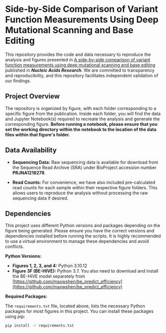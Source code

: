 # Side-by-Side Comparison of Variant Function Measurements Using Deep Mutational Scanning and Base Editing

This repository provides the code and data necessary to reproduce the analysis and figures presented in [A side-by-side comparison of variant function measurements using deep mutational scanning and base editing](https://academic.oup.com/nar/article/53/14/gkaf738/8219890) published in ***Nucleic Acids Research***. We are committed to transparency and reproducibility, and this repository facilitates independent validation of our findings.

## Project Overview

The repository is organized by figure, with each folder corresponding to a specific figure from the publication. Inside each folder, you will find the data and Jupyter Notebook(s) required to recreate the analysis and generate the corresponding figure. **Before running a notebook, please ensure that you set the working directory within the notebook to the location of the data files within that figure's folder.**

## Data Availability

* **Sequencing Data:** Raw sequencing data is available for download from the Sequence Read Archive (SRA) under BioProject accession number **PRJNA1218278**.

* **Read Counts:** For convenience, we have also included pre-calculated read counts for each sample within their respective figure folders. This allows users to reproduce the analysis without processing the raw sequencing data if desired.


## Dependencies


This project uses different Python versions and packages depending on the figure being generated. Please ensure you have the correct versions and dependencies installed before running the scripts.  It is highly recommended to use a virtual environment to manage these dependencies and avoid conflicts.


**Python Versions:**

* **Figures 1, 2, 3, and 4:** Python 3.10.12
* **Figure 3F (BE-HIVE):** Python 3.7.  You also need to download and install the BE-HIVE model separately from
  [https://github.com/maxwshen/be_predict_efficiency](https://github.com/maxwshen/be_predict_efficiency)

**Required Packages:**

The `requirements.txt` file, located above, lists the necessary Python packages for most figures in this project. You can install these packages using pip:

```bash
pip install -r requirements.txt
